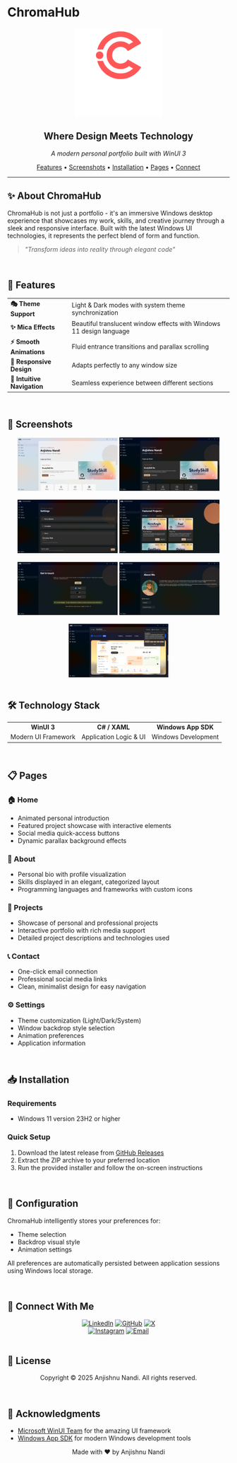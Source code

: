 # ChromaHub 

<div align="center">
  <img src="Assets/ChromaLogo_Dark.png" alt="ChromaHub Logo" width="200" />
  <h2>Where Design Meets Technology</h2>
  <p><i>A modern personal portfolio built with WinUI 3</i></p>
  
  <p>
    <a href="#features">Features</a> •
    <a href="#screenshots">Screenshots</a> •
    <a href="#installation">Installation</a> •
    <a href="#pages">Pages</a> •
    <a href="#connect-with-me">Connect</a>
  </p>
</div>

<hr />

## ✨ About ChromaHub

ChromaHub is not just a portfolio - it's an immersive Windows desktop experience that showcases my work, skills, and creative journey through a sleek and responsive interface. Built with the latest Windows UI technologies, it represents the perfect blend of form and function.

> *"Transform ideas into reality through elegant code"*

<br>

## 🚀 Features

<table>
  <tr>
    <td><b>🎭 Theme Support</b></td>
    <td>Light & Dark modes with system theme synchronization</td>
  </tr>
  <tr>
    <td><b>✨ Mica Effects</b></td>
    <td>Beautiful translucent window effects with Windows 11 design language</td>
  </tr>
  <tr>
    <td><b>⚡ Smooth Animations</b></td>
    <td>Fluid entrance transitions and parallax scrolling</td>
  </tr>
  <tr>
    <td><b>📱 Responsive Design</b></td>
    <td>Adapts perfectly to any window size</td>
  </tr>
  <tr>
    <td><b>🧭 Intuitive Navigation</b></td>
    <td>Seamless experience between different sections</td>
  </tr>
</table>

<br>

## 📸 Screenshots

<div align="center">
  <img src="Assets/Screenshots/1.png" alt="HomePage Light Theme" width="45%" />
  <img src="Assets/Screenshots/2.png" alt="HomePage Dark Theme" width="45%" />
  <br /><br />
  <img src="Assets/Screenshots/3.png" alt="Settings Page" width="45%" />
  <img src="Assets/Screenshots/4.png" alt="Projects Page" width="45%" />
  <br /><br />
  <img src="Assets/Screenshots/5.png" alt="Contact Page" width="45%" />
  <img src="Assets/Screenshots/6.png" alt="About Page" width="45%" />
  <br /><br />
  <img src="Assets/Screenshots/7.png" alt="WebView2 Page" width="45%" />
</div>

<br>

## 🛠️ Technology Stack

<div align="center">
  <table>
    <tr>
      <td align="center"><b>WinUI 3</b></td>
      <td align="center"><b>C# / XAML</b></td>
      <td align="center"><b>Windows App SDK</b></td>
    </tr>
    <tr>
      <td align="center">Modern UI Framework</td>
      <td align="center">Application Logic & UI</td>
      <td align="center">Windows Development</td>
    </tr>
  </table>
</div>

<br>

## 📋 Pages

### 🏠 Home
- Animated personal introduction
- Featured project showcase with interactive elements  
- Social media quick-access buttons
- Dynamic parallax background effects

### 👤 About
- Personal bio with profile visualization
- Skills displayed in an elegant, categorized layout
- Programming languages and frameworks with custom icons

### 💼 Projects
- Showcase of personal and professional projects
- Interactive portfolio with rich media support
- Detailed project descriptions and technologies used

### 📞 Contact
- One-click email connection
- Professional social media links
- Clean, minimalist design for easy navigation

### ⚙️ Settings
- Theme customization (Light/Dark/System)
- Window backdrop style selection
- Animation preferences
- Application information

<br>

## 📥 Installation

### Requirements
- Windows 11 version 23H2 or higher

### Quick Setup
1. Download the latest release from [GitHub Releases](https://github.com/cromaguy/ChromaHub/releases)
2. Extract the ZIP archive to your preferred location
3. Run the provided installer and follow the on-screen instructions

<br>

## 🔧 Configuration

ChromaHub intelligently stores your preferences for:
- Theme selection
- Backdrop visual style
- Animation settings

All preferences are automatically persisted between application sessions using Windows local storage.

<br>

## 👋 Connect With Me

<div align="center">
  <a href="https://linkedin.com/in/anjishnu-nandi"><img src="https://img.shields.io/badge/LinkedIn-anjishnu--nandi-blue?style=for-the-badge&logo=linkedin" alt="LinkedIn" /></a>
  <a href="https://github.com/cromaguy"><img src="https://img.shields.io/badge/GitHub-cromaguy-black?style=for-the-badge&logo=github" alt="GitHub" /></a>
  <a href="https://x.com/AnjiCroma"><img src="https://img.shields.io/badge/X-@AnjiCroma-black?style=for-the-badge&logo=x" alt="X" /></a>
  <br />
  <a href="https://instagram.com/its.chroma.anji"><img src="https://img.shields.io/badge/Instagram-its.chroma.anji-purple?style=for-the-badge&logo=instagram" alt="Instagram" /></a>
  <a href="mailto:anjicroma@gmail.com"><img src="https://img.shields.io/badge/Email-anjicroma@gmail.com-red?style=for-the-badge&logo=gmail" alt="Email" /></a>
</div>

<br>

## 📝 License

<div align="center">
  <p>Copyright © 2025 Anjishnu Nandi. All rights reserved.</p>
</div>

<br>

## 🙏 Acknowledgments

- [Microsoft WinUI Team](https://github.com/microsoft/microsoft-ui-xaml) for the amazing UI framework
- [Windows App SDK](https://github.com/microsoft/WindowsAppSDK) for modern Windows development tools

<div align="center">
  <p>Made with ❤️ by Anjishnu Nandi</p>
</div>